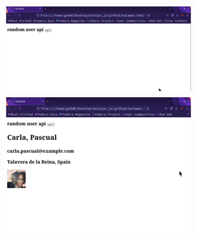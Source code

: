 ![polos](./gambar/Screenshot_2025-05-24_05-02-07.png)

![hasil](./gambar/Screenshot_2025-05-24_05-05-49.png)
